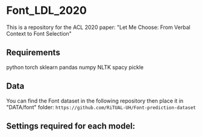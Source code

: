 # Font_LDL_2020
This is a repository for the ACL 2020 paper: "Let Me Choose: From Verbal Context to Font Selection"

## Requirements
python
torch
sklearn
pandas
numpy
NLTK
spacy
pickle

## Data
You can find the Font dataset in the following repository then place it in "DATA/font" folder: 
``
https://github.com/RiTUAL-UH/Font-prediction-dataset
``

## Settings required for each model:


